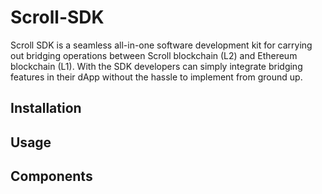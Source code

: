 # Scroll-SDK
Scroll SDK is a seamless all-in-one software development kit for carrying out bridging operations between Scroll blockchain (L2) and Ethereum blockchain (L1). With the SDK developers can simply integrate bridging features in their dApp without the hassle to implement from ground up.

## Installation


## Usage



## Components
